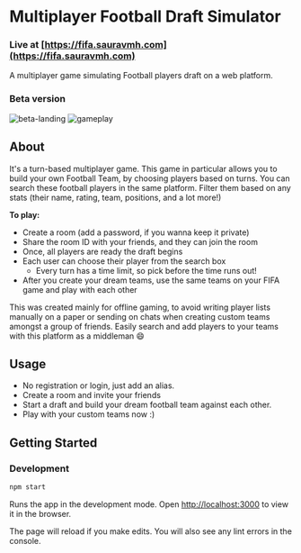 # Multiplayer Football Draft Simulator

### Live at [https://fifa.sauravmh.com](https://fifa.sauravmh.com)

A multiplayer game simulating Football players draft on a web platform.

### Beta version

![beta-landing](https://user-images.githubusercontent.com/28642011/119253304-2f878600-bbce-11eb-805d-52badaa2302f.png)
![gameplay](https://i.giphy.com/media/W28AHIGbv0DOBcGoD8/source.gif)

## About

It's a turn-based multiplayer game. This game in particular allows you to build your own Football Team, by choosing players based on turns. You can search these football players in the same platform. Filter them based on any stats (their name, rating, team, positions, and a lot more!)

**To play:**
- Create a room (add a password, if you wanna keep it private)
- Share the room ID with your friends, and they can join the room
- Once, all players are ready the draft begins
- Each user can choose their player from the search box
  - Every turn has a time limit, so pick before the time runs out!
- After you create your dream teams, use the same teams on your FIFA game and play with each other

This was created mainly for offline gaming, to avoid writing player lists manually on a paper or sending on chats when creating custom teams amongst a group of friends. Easily search and add players to your teams with this platform as a middleman :smile:

## Usage
* No registration or login, just add an alias.
* Create a room and invite your friends
* Start a draft and build your dream football team against each other.
* Play with your custom teams now :)

## Getting Started

### Development

```bash
npm start
```

Runs the app in the development mode.
Open [http://localhost:3000](http://localhost:3000) to view it in the browser.

The page will reload if you make edits.
You will also see any lint errors in the console.
